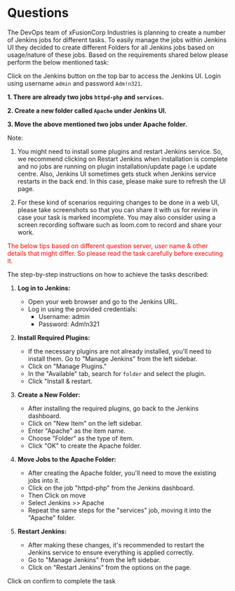 # Questions
The DevOps team of xFusionCorp Industries is planning to create a number of Jenkins jobs for different tasks. To easily manage the jobs within Jenkins UI they decided to create different Folders for all Jenkins jobs based on usage/nature of these jobs. Based on the requirements shared below please perform the below mentioned task:

Click on the Jenkins button on the top bar to access the Jenkins UI. Login using username `admin` and password `Adm!n321`.

**1. There are already two jobs `httpd-php` and `services`.**

**2. Create a new folder called `Apache` under Jenkins UI.**

**3. Move the above mentioned two jobs under Apache folder.**

Note:
1. You might need to install some plugins and restart Jenkins service. So, we recommend clicking on Restart Jenkins when installation is complete and no jobs are running on plugin installation/update page i.e update centre. Also, Jenkins UI sometimes gets stuck when Jenkins service restarts in the back end. In this case, please make sure to refresh the UI page.

2. For these kind of scenarios requiring changes to be done in a web UI, please take screenshots so that you can share it with us for review in case your task is marked incomplete. You may also consider using a screen recording software such as loom.com to record and share your work.

<span style="color: red;">The below tips based on different question server, user name & other details that might differ. So please read the task carefully before executing it. </span>

The step-by-step instructions on how to achieve the tasks described:

1. **Log in to Jenkins:**
   - Open your web browser and go to the Jenkins URL.
   - Log in using the provided credentials: 
     - Username: admin
     - Password: Adm!n321

2. **Install Required Plugins:**
   - If the necessary plugins are not already installed, you'll need to install them. Go to "Manage Jenkins" from the left sidebar.
   - Click on "Manage Plugins."
   - In the "Available" tab, search for `folder` and select the plugin.
   - Click "Install & restart.

3. **Create a New Folder:**
   - After installing the required plugins, go back to the Jenkins dashboard.
   - Click on "New Item" on the left sidebar.
   - Enter "Apache" as the item name.
   - Choose "Folder" as the type of item.
   - Click "OK" to create the Apache folder.

4. **Move Jobs to the Apache Folder:**
   - After creating the Apache folder, you'll need to move the existing jobs into it.
   - Click on the job "httpd-php" from the Jenkins dashboard.
   - Then Click on move
   - Select Jenkins >> Apache
   - Repeat the same steps for the "services" job, moving it into the "Apache" folder.

5. **Restart Jenkins:**
   - After making these changes, it's recommended to restart the Jenkins service to ensure everything is applied correctly.
   - Go to "Manage Jenkins" from the left sidebar.
   - Click on "Restart Jenkins" from the options on the page.

Click on confirm to complete the task
